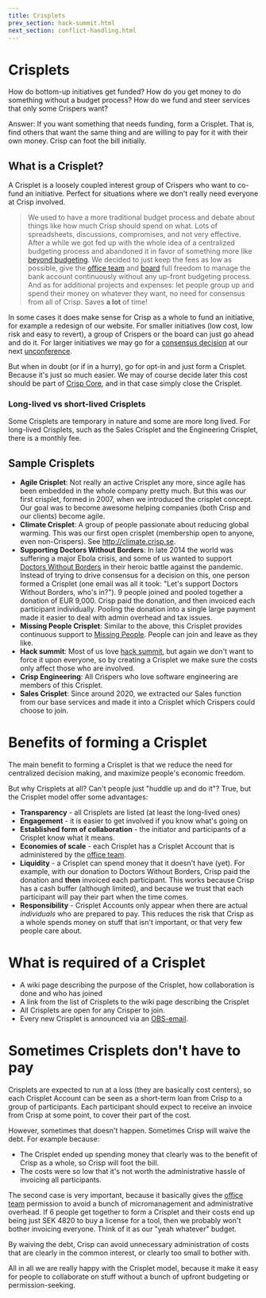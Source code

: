 ```yaml
---
title: Crisplets
prev_section: hack-summit.html
next_section: conflict-handling.html
---
```


# Crisplets

How do bottom-up initiatives get funded? 
How do you get money to do something without a budget process?
How do we fund and steer services that only some Crispers want?

Answer: If you want something that needs funding, form a Crisplet. That is, find others that want the same thing and are willing to pay for it with their own money. Crisp can foot the bill initially.

## What is a Crisplet?

A Crisplet is a loosely coupled interest group of Crispers who want to co-fund an initiative. Perfect for situations where we don't really need everyone at Crisp involved.

> We used to have a more traditional budget process and debate about things like how much Crisp should spend on what. Lots of spreadsheets, discussions, compromises, and not very effective. After a while we got fed up with the whole idea of a centralized budgeting process and abandoned it in favor of something more like [beyond budgeting](http://www.slideshare.net/Lewitz/bjarte-bogsnes-about-beyond-budgeting-at-ale2011). We decided to just keep the fees as low as possible, give the [office team](office-team.html) and [board](board.html) full freedom to manage the bank account continuously without any up-front budgeting process. And as for additional projects and expenses: let people group up and spend their money on whatever they want, no need for consensus from all of Crisp. Saves **a lot** of time!

In some cases it does make sense for Crisp as a whole to fund an initiative, for example a redesign of our website. 
For smaller initiatives (low cost, low risk and easy to revert), a group of Crispers or the board can just go ahead and do it. 
For larger initiatives we may go for a [consensus decision](decisions.html) at our next [unconference](unconference.html).

But when in doubt (or if in a hurry), go for opt-in and just form a Crisplet. Because it's just so much easier. We may of course decide later this cost should be part of [Crisp Core](core.html), and in that case simply close the Crisplet.

### Long-lived vs short-lived Crisplets

Some Crisplets are temporary in nature and some are more long lived. For long-lived Crisplets, such as the Sales Crisplet and the Engineering Crisplet, there is a monthly fee.

## Sample Crisplets

- **Agile Crisplet**: Not really an active Crisplet any more, since agile has been embedded in the whole company pretty much. But this was our first crisplet, formed in 2007, when we introduced the crisplet concept. Our goal was to become awesome helping companies (both Crisp and our clients) become agile.
- **Climate Crisplet**: A group of people passionate about reducing global warming. This was our first open crisplet (membership open to anyone, even non-Crispers). See http://climate.crisp.se.
- **Supporting Doctors Without Borders**: In late 2014 the world was suffering a major Ebola crisis, and some of us wanted to support [Doctors Without Borders](http://www.msf.org) in their heroic battle against the pandemic. Instead of trying to drive consensus for a decision on this, one person formed a Crisplet (one email was all it took: "Let's support Doctors Without Borders, who's in?"). 9 people joined and pooled together a donation of EUR 9,000. Crisp paid the donation, and then invoiced each participant individually. Pooling the donation into a single large payment made it easier to deal with admin overhead and tax issues.
- **Missing People Crisplet**: Similar to the above, this Crisplet provides continuous support to [Missing People](http://missingpeople.se). People can join and leave as they like.
- **Hack summit**: Most of us love [hack summit](hack-summit.html), but again we don't want to force it upon everyone, so by creating a Crisplet we make sure the costs only affect those who are involved.
- **Crisp Engineering**: All Crispers who love software engineering are members of this Crisplet.
- **Sales Crisplet**: Since around 2020, we extracted our Sales function from our base services and made it into a Crisplet which Crispers could choose to join.

# Benefits of forming a Crisplet

The main benefit to forming a Crisplet is that we reduce the need for centralized decision making, and maximize people's economic freedom.

But why Crisplets at all? Can't people just "huddle up and do it"? True, but the Crisplet model offer some advantages:

- **Transparency** - all Crisplets are listed (at least the long-lived ones)
- **Engagement** - it is easier to get involved if you know what's going on
- **Established form of collaboration** - the initiator and participants of a Crisplet know what it means.
- **Economies of scale** - each Crisplet has a Crisplet Account that is administered by the [office team](office-team.html).
- **Liquidity** - a Crisplet can spend money that it doesn't have (yet). For example, with our donation to Doctors Without Borders, Crisp paid the donation and **then** invoiced each participant. This works because Crisp has a cash buffer (although limited), and because we trust that each participant will pay their part when the time comes.
- **Responsibility** - Crisplet Accounts only appear when there are actual *individuals* who are prepared to pay. This reduces the risk that Crisp as a whole spends money on stuff that isn't important, or that very few people care about.

# What is required of a Crisplet

- A wiki page describing the purpose of the Crisplet, how collaboration is done and who has joined
- A link from the list of Crisplets to the wiki page describing the Crisplet
- All Crisplets are open for any Crisper to join.
- Every new Crisplet is announced via an [OBS-email](email-conventions.html).

# Sometimes Crisplets don't have to pay

Crisplets are expected to run at a loss (they are basically cost centers), so each Crisplet Account can be seen as a short-term loan from Crisp to a group of participants. Each participant should expect to receive an invoice from Crisp at some point, to cover their part of the cost.

However, sometimes that doesn't happen. Sometimes Crisp will waive the debt. For example because:

- The Crisplet ended up spending money that clearly was to the benefit of Crisp as a whole, so Crisp will foot the bill.
- The costs were so low that it's not worth the administrative hassle of invoicing all participants.

The second case is very important, because it basically gives the [office team](office-team.html) permission to avoid a bunch of micromanagement and administrative overhead. If 6 people get together to form a Crisplet and their costs end up being just SEK 4820 to buy a license for a tool, then we probably won't bother invoicing everyone. Think of it as our "yeah whatever" budget.

By waiving the debt, Crisp can avoid unnecessary administration of costs that are clearly in the common interest, or clearly too small to bother with.

All in all we are really happy with the Crisplet model, because it make it easy for people to collaborate on stuff without a bunch of upfront budgeting or permission-seeking.
